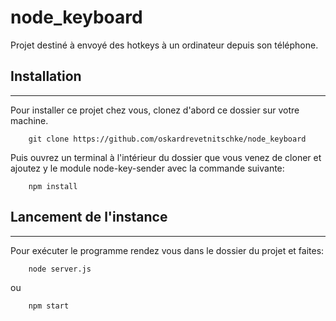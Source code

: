 # node_keyboard

Projet destiné à envoyé des hotkeys à un ordinateur depuis son téléphone.

## Installation

------

Pour installer ce projet chez vous, clonez d'abord ce dossier sur votre machine.

```console
    git clone https://github.com/oskardrevetnitschke/node_keyboard
```

Puis ouvrez un terminal à l'intérieur du dossier que vous venez de cloner et ajoutez y le module node-key-sender avec la commande suivante:

```console
    npm install
```    

## Lancement de l'instance

---

Pour exécuter le programme rendez vous dans le dossier du projet et faites:

```console
    node server.js
```

ou 

```console
    npm start
```